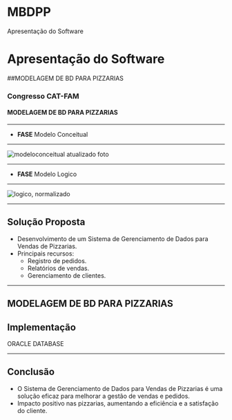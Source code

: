 # MBDPP
Apresentação do Software
# Apresentação do Software
##MODELAGEM DE BD PARA PIZZARIAS
### Congresso CAT-FAM

#### MODELAGEM DE BD PARA PIZZARIAS

---
- **FASE** Modelo Conceitual
---

![modeloconceitual atualizado foto](https://github.com/indiodonorte/SGDPVP/assets/117863003/dc9eaa2d-a5d5-43a7-b145-d98a4b83f8f9)

---
- **FASE** Modelo Logico
---
  
![logico, normalizado](https://github.com/indiodonorte/SGDPVP/assets/117863003/e0f24c4f-34d6-483e-8bc0-23136c795ac4)



---

## Solução Proposta

- Desenvolvimento de um Sistema de Gerenciamento de Dados para Vendas de Pizzarias.
- Principais recursos:
  - Registro de pedidos.
  - Relatórios de vendas.
  - Gerenciamento de clientes.

---

## MODELAGEM DE BD PARA PIZZARIAS


## Implementação

ORACLE DATABASE

---

## Conclusão

- O Sistema de Gerenciamento de Dados para Vendas de Pizzarias é uma solução eficaz para melhorar a gestão de vendas e pedidos.
- Impacto positivo nas pizzarias, aumentando a eficiência e a satisfação do cliente.

